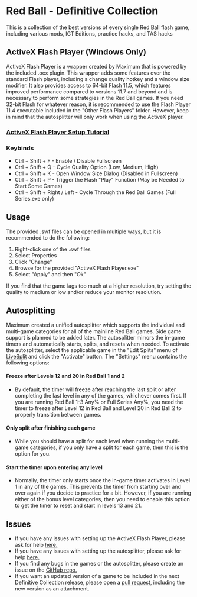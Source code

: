 # Red Ball - Definitive Collection

This is a collection of the best versions of every single Red Ball flash game, including various mods, IGT Editions, practice hacks, and TAS hacks

## ActiveX Flash Player (Windows Only)
ActiveX Flash Player is a wrapper created by Maximum that is powered by the included .ocx plugin. This wrapper adds some features over the standard Flash player, including a change quality hotkey and a window size modifier. It also provides access to 64-bit Flash 11.5, which features improved performance compared to versions 11.7 and beyond and is necessary to perform some strategies in the Red Ball games. If you need 32-bit Flash for whatever reason, it is recommended to use the Flash Player 11.4 executable included in the "Other Flash Players" folder. However, keep in mind that the autosplitter will only work when using the ActiveX player.
### [ActiveX Flash Player Setup Tutorial](https://youtu.be/fEYReWZnD-E)

### Keybinds
- Ctrl + Shift + F - Enable / Disable Fullscreen
- Ctrl + Shift + Q - Cycle Quality Option (Low, Medium, High)
- Ctrl + Shift + K - Open Window Size Dialog (Disabled in Fullscreen)
- Ctrl + Shift + P - Trigger the Flash "Play" Function (May be Needed to Start Some Games)
- Ctrl + Shift + Right / Left - Cycle Through the Red Ball Games (Full Series.exe only)

## Usage
The provided .swf files can be opened in multiple ways, but it is recommended to do the following:

1. Right-click one of the .swf files
2. Select Properties
3. Click "Change"
4. Browse for the provided "ActiveX Flash Player.exe"
5. Select "Apply" and then "Ok"

If you find that the game lags too much at a higher resolution, try setting the quality to medium or low and/or reduce your monitor resolution.


## Autosplitting
Maximum created a unified autosplitter which supports the individual and multi-game categories for all of the mainline Red Ball games. Side game support is planned to be added later. The autosplitter mirrors the in-game timers and automatically starts, splits, and resets when needed. To activate the autosplitter, select the applicable game in the "Edit Splits" menu of [LiveSplit](https://livesplit.org/downloads/) and click the "Activate" button. The "Settings" menu contains the following options:

#### Freeze after Levels 12 and 20 in Red Ball 1 and 2
- By default, the timer will freeze after reaching the last split or after completing the last level in any of the games, whichever comes first. If you are running Red Ball 1-3 Any% or Full Series Any%, you need the timer to freeze after Level 12 in Red Ball and Level 20 in Red Ball 2 to properly transition between games.
#### Only split after finishing each game
- While you should have a split for each level when running the multi-game categories, if you only have a split for each game, then this is the option for you.
#### Start the timer upon entering any level
- Normally, the timer only starts once the in-game timer activates in Level 1 in any of the games. This prevents the timer from starting over and over again if you decide to practice for a bit. However, if you are running either of the bonus level categories, then you need to enable this option to get the timer to reset and start in levels 13 and 21.

## Issues
- If you have any issues with setting up the ActiveX Flash Player, please ask for help [here.](https://discord.com/channels/669649577846243328/1241932927257018439)
- If you have any issues with setting up the autosplitter, please ask for help [here.](https://discord.com/channels/669649577846243328/1241932927257018439)
- If you find any bugs in the games or the autosplitter, please create an issue on the [GitHub repo.](https://github.com/ItsMaximum/Red-Ball-Definitive-Collection/issues)
- If you want an updated version of a game to be included in the next Definitive Collection release, please open a [pull request](https://github.com/ItsMaximum/Red-Ball-Definitive-Collection/pulls), including the new version as an attachment.